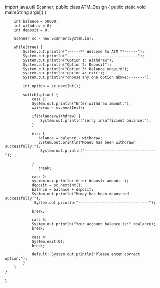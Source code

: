 import java.util.Scanner;
public class ATM_Design {
    public static void main(String args[]) {
        
        int balance = 50000;
        int withdraw = 0;
        int deposit = 0;

        Scanner sc = new Scanner(System.in);
        
        while(true) {
            System.out.println("------** Welcome to ATM **------");
            System.out.println("--------------------------------");
            System.out.println("Option 1: Withdraw");
            System.out.println("Option 2: Deposit");
            System.out.println("Option 3: Balance enquiry");
            System.out.println("Option 4: Exit");
            System.out.println("choose any one option above:-------");
    
            int option = sc.nextInt();
    
            switch(option) {
                case 1: 
                System.out.println("Enter withdraw amount:");
                withdraw = sc.nextInt();
                
                if(balance<withdraw) {
                    System.out.println("sorry insufficient balance:");
                }
    
                else {
                   balance = balance - withdraw;
                   System.out.println("Money has been withdrawn successfully:");
                    System.out.println("--------------------------------");
    
                }
                   break;
    
                case 2:
                System.out.println("Enter deposit amount:");
                deposit = sc.nextInt();
                balance = balance + deposit;
                System.out.println("Money has been deposited successfully:");
                 System.out.println("--------------------------------");
                
                break;
    
                case 3:
                System.out.println("Your account balance is:" +balance);
                break;
    
                case 4:
                System.exit(0);
                break;
    
                default: System.out.println("Please enter correct option:");
            }
        }
    }   
    
}
